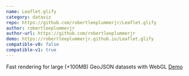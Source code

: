 ```yaml
---
name: Leaflet.glify
category: dataviz
repo: https://github.com/robertleeplummerjr/Leaflet.glify
author: robertleeplummerjr
author-url: https://github.com/robertleeplummerjr
demo: https://robertleeplummerjr.github.io/Leaflet.glify
compatible-v0: false
compatible-v1: true
---
```


Fast rendering for large (+100MB) GeoJSON datasets with WebGL			<a href="https://robertleeplummerjr.github.io/Leaflet.glify">Demo</a>
